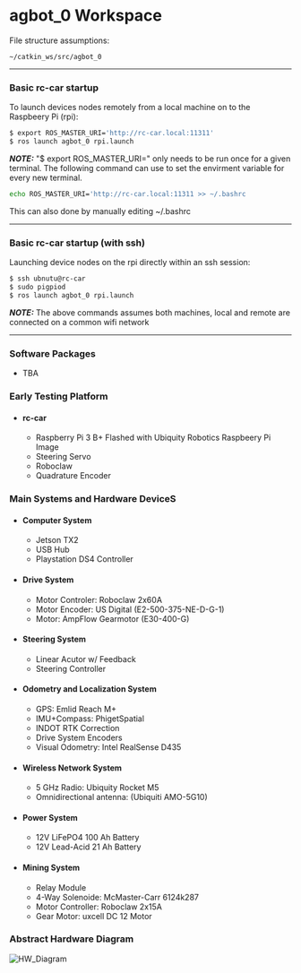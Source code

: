 # agbot_0 Workspace
File structure assumptions:
```
~/catkin_ws/src/agbot_0
```
-------------
### Basic rc-car startup
To launch devices nodes remotely from a local machine on to the Raspbeery Pi (rpi):
```bash
$ export ROS_MASTER_URI='http://rc-car.local:11311'
$ ros launch agbot_0 rpi.launch
```
***NOTE:*** "$ export ROS_MASTER_URI=" only needs to be run once for a given terminal. The following command can use to set the envirment variable for every new terminal.
```bash
echo ROS_MASTER_URI='http://rc-car.local:11311 >> ~/.bashrc 
```
This can also done by manually editing ~/.bashrc

-------------

### Basic rc-car startup (with ssh)
Launching device nodes on the rpi directly within an ssh session:
```bash
$ ssh ubnutu@rc-car
$ sudo pigpiod
$ ros launch agbot_0 rpi.launch
```
***NOTE:*** The above commands assumes both machines, local and remote are connected on a common wifi network

-------------

### Software Packages
+ TBA

### Early Testing Platform
+ #### rc-car 
	+ Raspberry Pi 3 B+ Flashed with Ubiquity Robotics Raspbeery Pi Image
	+ Steering Servo
	+ Roboclaw
	+ Quadrature Encoder

### Main Systems and Hardware DeviceS

+ #### Computer System
	+ Jetson TX2
	+ USB Hub
	+ Playstation DS4 Controller

+ #### Drive System
	+ Motor Controler: Roboclaw 2x60A
	+ Motor Encoder: US Digital (E2-500-375-NE-D-G-1)
	+ Motor: AmpFlow Gearmotor (E30-400-G)

+ #### Steering System
	+ Linear Acutor w/ Feedback
	+ Steering Controller

+ #### Odometry and Localization System
	+ GPS: Emlid Reach M+
	+ IMU+Compass: PhigetSpatial
	+ INDOT RTK Correction
	+ Drive System Encoders
	+ Visual Odometry: Intel RealSense D435

+ #### Wireless Network System
	+ 5 GHz Radio: Ubiquity Rocket M5
	+ Omnidirectional antenna: (Ubiquiti AMO-5G10)

+ #### Power System
	+ 12V LiFePO4 100 Ah Battery
	+ 12V Lead-Acid 21 Ah Battery
	
+ #### Mining System
	+ Relay Module
	+ 4-Way Solenoide: McMaster-Carr 6124k287
	+ Motor Controller: Roboclaw 2x15A
	+ Gear Motor: uxcell DC 12 Motor
	
### Abstract Hardware Diagram
![HW_Diagram](https://raw.githubusercontent.com/iupui-agbot/agbot_0/master/images/agbot_hw_system_diagram.png)

